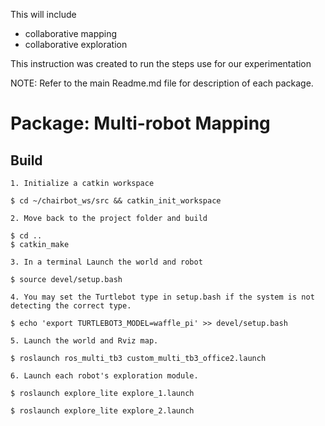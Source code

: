 
This will include
- collaborative mapping
- collaborative exploration


This instruction was created to run the steps use for our experimentation

NOTE: Refer to the main Readme.md file for description of each package.

# Package: Multi-robot Mapping

## Build
    1. Initialize a catkin workspace

    $ cd ~/chairbot_ws/src && catkin_init_workspace

    2. Move back to the project folder and build

    $ cd ..
    $ catkin_make

    3. In a terminal Launch the world and robot

    $ source devel/setup.bash

    4. You may set the Turtlebot type in setup.bash if the system is not detecting the correct type.

    $ echo 'export TURTLEBOT3_MODEL=waffle_pi' >> devel/setup.bash

    5. Launch the world and Rviz map.

    $ roslaunch ros_multi_tb3 custom_multi_tb3_office2.launch

    6. Launch each robot's exploration module.

    $ roslaunch explore_lite explore_1.launch
 
    $ roslaunch explore_lite explore_2.launch

